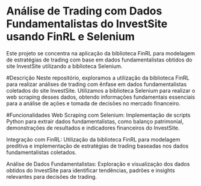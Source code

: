 # Análise de Trading com Dados Fundamentalistas do InvestSite usando FinRL e Selenium
Este projeto se concentra na aplicação da biblioteca FinRL para modelagem de estratégias de trading com base em dados fundamentalistas obtidos do site InvestSite utilizando a biblioteca Selenium.

#Descrição
Neste repositório, exploramos a utilização da biblioteca FinRL para realizar análises de trading com ênfase em dados fundamentalistas coletados do site InvestSite. Utilizamos a biblioteca Selenium para realizar o web scraping desses dados, obtendo informações fundamentais essenciais para a análise de ações e tomada de decisões no mercado financeiro.

#Funcionalidades
Web Scraping com Selenium: Implementação de scripts Python para extrair dados fundamentalistas, como balanço patrimonial, demonstrações de resultados e indicadores financeiros do InvestSite.

Integração com FinRL: Utilização da biblioteca FinRL para modelagem preditiva e implementação de estratégias de trading baseadas nos dados fundamentalistas coletados.

Análise de Dados Fundamentalistas: Exploração e visualização dos dados obtidos do InvestSite para identificar tendências, padrões e insights relevantes para decisões de trading.
